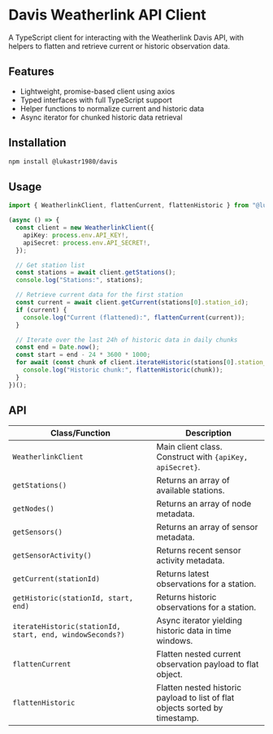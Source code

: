  # Davis Weatherlink API Client

 A TypeScript client for interacting with the Weatherlink Davis API, with helpers to flatten and retrieve current or historic observation data.

 ## Features
 - Lightweight, promise-based client using axios
 - Typed interfaces with full TypeScript support
 - Helper functions to normalize current and historic data
 - Async iterator for chunked historic data retrieval

 ## Installation
 ```bash
 npm install @lukastr1980/davis
 ```

 ## Usage
 ```ts
 import { WeatherlinkClient, flattenCurrent, flattenHistoric } from "@lukastr1980/davis";

 (async () => {
   const client = new WeatherlinkClient({
     apiKey: process.env.API_KEY!,
     apiSecret: process.env.API_SECRET!,
   });

   // Get station list
   const stations = await client.getStations();
   console.log("Stations:", stations);

   // Retrieve current data for the first station
   const current = await client.getCurrent(stations[0].station_id);
   if (current) {
     console.log("Current (flattened):", flattenCurrent(current));
   }

   // Iterate over the last 24h of historic data in daily chunks
   const end = Date.now();
   const start = end - 24 * 3600 * 1000;
   for await (const chunk of client.iterateHistoric(stations[0].station_id, start, end)) {
     console.log("Historic chunk:", flattenHistoric(chunk));
   }
 })();
 ```

 ## API
 | Class/Function | Description |
 | -- | -- |
 | `WeatherlinkClient` | Main client class. Construct with `{apiKey, apiSecret}`. |
 | `getStations()` | Returns an array of available stations. |
 | `getNodes()` | Returns an array of node metadata. |
 | `getSensors()` | Returns an array of sensor metadata. |
 | `getSensorActivity()` | Returns recent sensor activity metadata. |
 | `getCurrent(stationId)` | Returns latest observations for a station. |
 | `getHistoric(stationId, start, end)` | Returns historic observations for a station. |
 | `iterateHistoric(stationId, start, end, windowSeconds?)` | Async iterator yielding historic data in time windows. |
 | `flattenCurrent` | Flatten nested current observation payload to flat object. |
 | `flattenHistoric` | Flatten nested historic payload to list of flat objects sorted by timestamp. |
